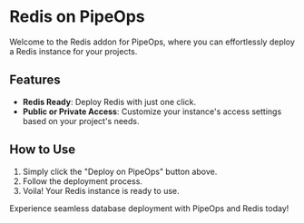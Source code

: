 # Redis on PipeOps

Welcome to the Redis addon for PipeOps, where you can effortlessly deploy a Redis instance for your projects.

## Features
- **Redis Ready**: Deploy Redis with just one click.
- **Public or Private Access**: Customize your instance's access settings based on your project's needs.

## How to Use
1. Simply click the "Deploy on PipeOps" button above.
2. Follow the deployment process.
3. Voila! Your Redis instance is ready to use.

Experience seamless database deployment with PipeOps and Redis today!
